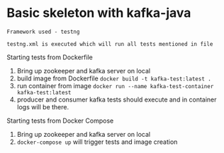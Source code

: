 # Basic skeleton with kafka-java

 `Framework used - testng`

 `testng.xml is executed which will run all tests mentioned in file`



Starting tests from Dockerfile

1. Bring up zookeeper and kafka server on local
2. build image from Dockerfile
    `docker build -t kafka-test:latest .`
3. run container from image
    `docker run --name kafka-test-container kafka-test:latest`
4. producer and consumer kafka tests should execute and in container logs will be there.


Starting tests from Docker Compose
1. Bring up zookeeper and kafka server on local
2. `docker-compose up` will trigger tests and image creation

